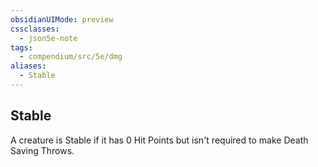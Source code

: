 ```yaml
---
obsidianUIMode: preview
cssclasses:
  - json5e-note
tags:
  - compendium/src/5e/dmg
aliases:
  - Stable
---
```

## Stable

A creature is Stable if it has 0 Hit Points but isn't required to make Death Saving Throws.